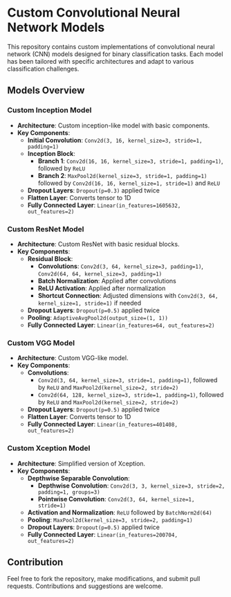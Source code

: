 # Custom Convolutional Neural Network Models

This repository contains custom implementations of convolutional neural network (CNN) models designed for binary classification tasks. Each model has been tailored with specific architectures and adapt to various classification challenges.

## Models Overview

### Custom Inception Model
- **Architecture**: Custom inception-like model with basic components.
- **Key Components**:
  - **Initial Convolution**: `Conv2d(3, 16, kernel_size=3, stride=1, padding=1)`
  - **Inception Block**:
    - **Branch 1**: `Conv2d(16, 16, kernel_size=3, stride=1, padding=1)`, followed by `ReLU`
    - **Branch 2**: `MaxPool2d(kernel_size=3, stride=1, padding=1)` followed by `Conv2d(16, 16, kernel_size=1, stride=1)` and `ReLU`
  - **Dropout Layers**: `Dropout(p=0.3)` applied twice
  - **Flatten Layer**: Converts tensor to 1D
  - **Fully Connected Layer**: `Linear(in_features=1605632, out_features=2)`
    

### Custom ResNet Model
- **Architecture**: Custom ResNet with basic residual blocks.
- **Key Components**:
  - **Residual Block**:
    - **Convolutions**: `Conv2d(3, 64, kernel_size=3, padding=1)`, `Conv2d(64, 64, kernel_size=3, padding=1)`
    - **Batch Normalization**: Applied after convolutions
    - **ReLU Activation**: Applied after normalization
    - **Shortcut Connection**: Adjusted dimensions with `Conv2d(3, 64, kernel_size=1, stride=1)` if needed
  - **Dropout Layers**: `Dropout(p=0.5)` applied twice
  - **Pooling**: `AdaptiveAvgPool2d(output_size=(1, 1))`
  - **Fully Connected Layer**: `Linear(in_features=64, out_features=2)`
    

### Custom VGG Model
- **Architecture**: Custom VGG-like model.
- **Key Components**:
  - **Convolutions**: 
    - `Conv2d(3, 64, kernel_size=3, stride=1, padding=1)`, followed by `ReLU` and `MaxPool2d(kernel_size=2, stride=2)`
    - `Conv2d(64, 128, kernel_size=3, stride=1, padding=1)`, followed by `ReLU` and `MaxPool2d(kernel_size=2, stride=2)`
  - **Dropout Layers**: `Dropout(p=0.5)` applied twice
  - **Flatten Layer**: Converts tensor to 1D
  - **Fully Connected Layer**: `Linear(in_features=401408, out_features=2)`
    

### Custom Xception Model
- **Architecture**: Simplified version of Xception.
- **Key Components**:
  - **Depthwise Separable Convolution**:
    - **Depthwise Convolution**: `Conv2d(3, 3, kernel_size=3, stride=2, padding=1, groups=3)`
    - **Pointwise Convolution**: `Conv2d(3, 64, kernel_size=1, stride=1)`
  - **Activation and Normalization**: `ReLU` followed by `BatchNorm2d(64)`
  - **Pooling**: `MaxPool2d(kernel_size=3, stride=2, padding=1)`
  - **Dropout Layers**: `Dropout(p=0.5)` applied twice
  - **Fully Connected Layer**: `Linear(in_features=200704, out_features=2)`
    

## Contribution
Feel free to fork the repository, make modifications, and submit pull requests. Contributions and suggestions are welcome.
